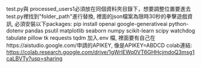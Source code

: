 test.py與 processed_users1必須放在同個資料夾目錄下，想要調整位置要進去test.py裡找到"folder_path"進行替換,
裡面的json檔案為限時30秒的拳擊遊戲資訊,
必須安裝以下packages: pip install openai google-generativeai python-dotenv pandas psutil matplotlib seaborn numpy scikit-learn scipy watchdog tabulate pillow tk requests tqdm
加入.env 檔, 裡面要有自己在https://aistudio.google.com/申請的APIKEY, 像是APIKEY=ABDCD
colab連結: https://colab.research.google.com/drive/1gWrlEWq0VT6GHHcjmdoQ3msg1caLBVTy?usp=sharing
